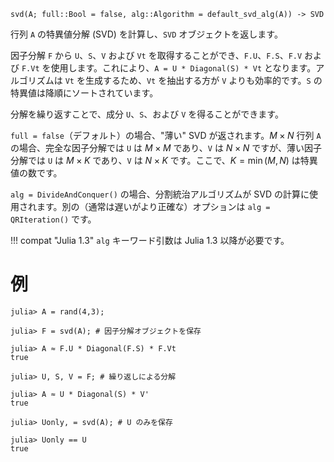 ```
svd(A; full::Bool = false, alg::Algorithm = default_svd_alg(A)) -> SVD
```

行列 `A` の特異値分解 (SVD) を計算し、`SVD` オブジェクトを返します。

因子分解 `F` から `U`、`S`、`V` および `Vt` を取得することができ、`F.U`、`F.S`、`F.V` および `F.Vt` を使用します。これにより、`A = U * Diagonal(S) * Vt` となります。アルゴリズムは `Vt` を生成するため、`Vt` を抽出する方が `V` よりも効率的です。`S` の特異値は降順にソートされています。

分解を繰り返すことで、成分 `U`、`S`、および `V` を得ることができます。

`full = false`（デフォルト）の場合、"薄い" SVD が返されます。$M \times N$ 行列 `A` の場合、完全な因子分解では `U` は $M \times M$ であり、`V` は $N \times N$ ですが、薄い因子分解では `U` は $M \times K$ であり、`V` は $N \times K$ です。ここで、$K = \min(M,N)$ は特異値の数です。

`alg = DivideAndConquer()` の場合、分割統治アルゴリズムが SVD の計算に使用されます。別の（通常は遅いがより正確な）オプションは `alg = QRIteration()` です。

!!! compat "Julia 1.3"
    `alg` キーワード引数は Julia 1.3 以降が必要です。


# 例

```jldoctest
julia> A = rand(4,3);

julia> F = svd(A); # 因子分解オブジェクトを保存

julia> A ≈ F.U * Diagonal(F.S) * F.Vt
true

julia> U, S, V = F; # 繰り返しによる分解

julia> A ≈ U * Diagonal(S) * V'
true

julia> Uonly, = svd(A); # U のみを保存

julia> Uonly == U
true
```
